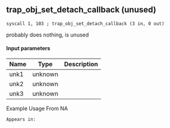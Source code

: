 ## trap_obj_set_detach_callback (unused)

`syscall 1, 103 ; trap_obj_set_detach_callback (3 in, 0 out)`

probably does nothing, is unused

#### Input parameters
| Name | Type | Description
|------|------|------------
| unk1   | unknown   | 
| unk2   | unknown   | 
| unk3   | unknown   | 


Example Usage From NA






	Appears in:



